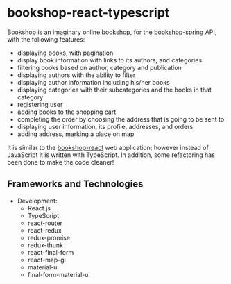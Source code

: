 # bookshop-react-typescript

Bookshop is an imaginary online bookshop, for the [bookshop-spring](https://github.com/b-yousefi/bookshop-spring) API, with the following features:
- displaying books, with pagination 
- display book information with links to its authors, and categories
- filtering books based on author, category and publication
- displaying authors with the ability to filter
- displaying author information including his/her books
- displaying categories with their subcategories and the books in that category 
- registering user
- adding books to the shopping cart
- completing the order by choosing the address that is going to be sent to
- displaying user information, its profile, addresses, and orders
- adding address, marking a place on map

It is similar to the [bookshop-react](https://github.com/b-yousefi/bookshop-react) web application; however instead of JavaScript it is written with TypeScript. In addition, some refactoring has been done to make the code cleaner! 

## Frameworks and Technologies

- Development:
  - React.js
  - TypeScript
  - react-router
  - react-redux
  - redux-promise
  - redux-thunk
  - react-final-form
  - react-map-gl
  - material-ui
  - final-form-material-ui
